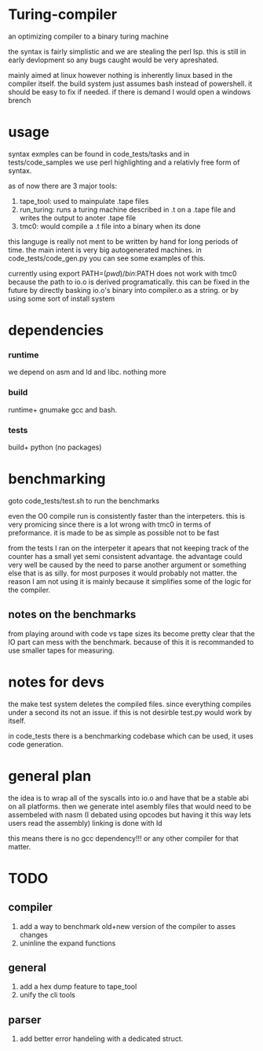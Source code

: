 # Turing-compiler
an optimizing compiler to a binary turing machine

the syntax is fairly simplistic and we are stealing the perl lsp.
this is still in early devlopment so any bugs caught would be very apreshated.

mainly aimed at linux however nothing is inherently linux based in the compiler itself.
the build system just assumes bash instead of powershell. it should  be easy to fix if needed.
if there is demand I would open a windows brench

# usage
syntax exmples can be found in code_tests/tasks and in tests/code_samples
we use perl highlighting and a relativly free form of syntax.

as of now there are 3 major tools:
1. tape_tool: used to mainpulate .tape files 
2. run_turing: runs a turing machine described in .t on a .tape file and writes the output to anoter .tape file
3. tmc0: would compile a .t file into a binary when its done

this languge is really not ment to be written by hand for long periods of time.
the main intent is very big autogenerated machines. in  code_tests/code_gen.py you can see some examples of this.

currently using  export PATH=$(pwd)/bin:$PATH does not work with tmc0
because the path to io.o is derived programatically. this can be fixed in the future by directly basking io.o's binary into compiler.o as a string. 
or by using some sort of install system

# dependencies

### runtime 
we depend on asm and ld and libc. nothing more

### build
runtime+ gnumake gcc and bash.

### tests
build+ python (no packages)

# benchmarking
goto code_tests/test.sh to run the benchmarks

even the O0 compile run is consistently faster than the interpeters. this is very promicing since there is a lot wrong with tmc0 in terms of preformance.
it is made to be as simple as possible not to be fast

from the tests I ran on the interpeter it apears that not keeping track of the counter has a small yet semi consistent advantage.
the advantage could very well be caused by the need to parse another argument or something else that is as silly.
for most purposes it would probably not matter. the reason I am not using it is mainly because it simplifies some of the logic for the compiler.

## notes on the benchmarks
from playing around with code vs tape sizes its become pretty clear that the IO part can mess with the benchmark.
because of this it is recommanded to use smaller tapes for measuring.

# notes for devs
the make test system deletes the compiled files. since everything compiles under a second its not an issue. 
if this is not desirble test.py would work by itself. 

in code_tests there is a benchmarking codebase which can be used, it uses code generation.

# general plan
the idea is to wrap all of the syscalls into io.o and have that be a stable abi on all platforms.
then we generate intel asembly files that would need to be assembeled with nasm (I debated using opcodes but having it this way lets users read the assembly)
linking is done with ld

this means there is no gcc dependency!!! or any other compiler for that matter.



# TODO 

## compiler
1. add a way to benchmark old+new version of the compiler to asses changes
2. uninline the expand functions

## general
1. add a hex dump feature to tape_tool
2. unify the cli tools

## parser
1. add better error handeling with a dedicated struct.
